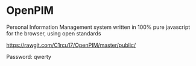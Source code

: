 # OpenPIM
Personal Information Management system written in 100% pure javascript for the browser, using open standards

https://rawgit.com/C1rcu17/OpenPIM/master/public/

Password: qwerty
